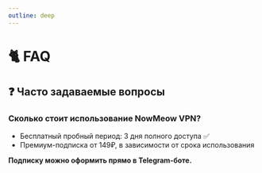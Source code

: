 ```yaml
---
outline: deep
---
```


# 🐈 FAQ
## ❓ Часто задаваемые вопросы

### Сколько стоит использование NowMeow VPN?
- Бесплатный пробный период: 3 дня полного доступа  ✅  
- Премиум-подписка от 149₽, в зависимости от срока использования

**Подписку можно оформить прямо в Telegram-боте.**

